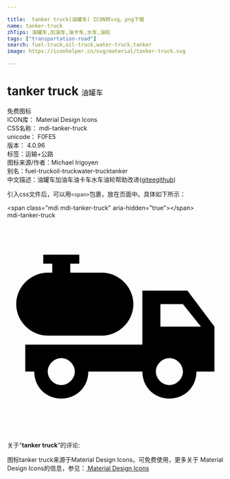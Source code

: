 ```yaml
---

title:  tanker truck(油罐车) ICON转svg、png下载
name: tanker-truck
zhTips: 油罐车,加油车,油卡车,水车,油轮
tags: ["transportation-road"]
search: fuel-truck,oil-truck,water-truck,tanker
image: https://iconhelper.cn/svg/material/tanker-truck.svg

---
```


# tanker truck  <small style="font-size: 60%;font-weight: 100">油罐车</small>


<div class="detail-page">
<p>
<span><span class="badge-success badge">免费图标</span> </span>
<br/>
<span>
ICON库：
<span class="badge-secondary badge">Material Design Icons</span> 
</span>
<br/>
<span>
CSS名称：
<span class="badge-secondary badge">mdi-tanker-truck</span> 
</span>
<br/>
<span>
unicode：
<span class="badge-secondary badge">F0FE5</span> 
<copy-btn content='F0FE5' btn-title=""></copy-btn>
<copy-btn :content='String.fromCodePoint(parseInt("F0FE5", 16))' btn-title="复制U"></copy-btn>
</span>
<br/>
<span>
版本：
<span class="badge-secondary badge">4.0.96</span> 
</span><br/><span>标签：<span class="badge-light badge"><router-link to="/tags/transportation-road.html">运输+公路</router-link></span></span>
<br/>
<span>图标来源/作者：<span class="badge-light badge">Michael Irigoyen</span></span> 
<br/>
<span>别名：<span class="badge-light badge">fuel-truck</span><span class="badge-light badge">oil-truck</span><span class="badge-light badge">water-truck</span><span class="badge-light badge">tanker</span></span><br/><span class="zh-detail">中文描述：<span class="badge-primary badge">油罐车</span><span class="badge-primary badge">加油车</span><span class="badge-primary badge">油卡车</span><span class="badge-primary badge">水车</span><span class="badge-primary badge">油轮</span><span class="help-link"><span>帮助改进</span>(<a href="https://gitee.com/liuwave/icon-helper/edit/master/json/material/tanker-truck.json" target="_blank" rel="noopener noreferrer">gitee</a><a href="https://github.com/liuwave/icon-helper/edit/master/json/material/tanker-truck.json" target="_blank" rel="noopener noreferrer">github</a></span>)</span><br/>
</p>
</div>
<div class="alert alert-dark">
  <i class="mdi mdi-tanker-truck mdi-48px"></i>
  <i class="mdi mdi-tanker-truck mdi-36px"></i>
  <i class="mdi mdi-tanker-truck mdi-24px"></i>
  <i class="mdi mdi-tanker-truck mdi-18px"></i>
</div>
<div>
  <p>引入css文件后，可以用<code>&lt;span&gt;</code>包裹，放在页面中。具体如下所示：    
  </p>
  <div class="alert alert-primary" style="font-size: 14px">
    &lt;span class="mdi mdi-tanker-truck" aria-hidden="true"&gt;&lt;/span&gt;
    <copy-btn content='<span class="mdi mdi-tanker-truck" aria-hidden="true"></span>'></copy-btn>
  </div>
  <div class="alert alert-secondary">
    <i class="mdi mdi-tanker-truck"
    style="font-size: 24px"
    aria-hidden="true"></i> mdi-tanker-truck
    <copy-btn content="mdi-tanker-truck" btn-title="复制图标名称"></copy-btn>
  </div>
</div>
<div id="svg" class="svg-wrap">
<svg xmlns="http://www.w3.org/2000/svg" viewBox="0 0 24 24"><path d="M20 8H15V14H2V17H3C3 18.7 4.3 20 6 20S9 18.7 9 17H15C15 18.7 16.3 20 18 20S21 18.7 21 17H23V12L20 8M6 18.5C5.2 18.5 4.5 17.8 4.5 17S5.2 15.5 6 15.5 7.5 16.2 7.5 17 6.8 18.5 6 18.5M18 18.5C17.2 18.5 16.5 17.8 16.5 17S17.2 15.5 18 15.5 19.5 16.2 19.5 17 18.8 18.5 18 18.5M17 12V9.5H19.5L21.5 12H17M14 9.5C14 11.4 12.4 13 10.5 13H4.5C2.6 13 1 11.4 1 9.5S2.6 6 4.5 6H5V5H4V4H8V5H7V6H10.5C12.4 6 14 7.6 14 9.5Z" /></svg>
</div>
<detail full-name='mdi-tanker-truck'></detail>
<div class="icon-detail__container">
<p>关于“<b>tanker truck</b>”的评论:</p>
</div>
<Vssue title="关于“tanker truck”的评论" />    
<div><p>图标tanker truck来源于Material Design Icons，可免费使用，更多关于 Material Design Icons的信息，参见：<a target="_blank" href="https://iconhelper.cn/material.html"> Material Design Icons</a>
</p></div>
